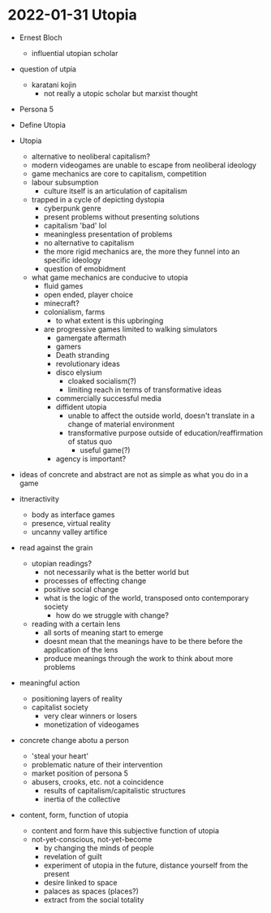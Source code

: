 # 2022-01-31 Utopia

* Ernest Bloch
  * influential utopian scholar
* question of utpia
  * karatani kojin
    * not really a utopic scholar but marxist thought
* Persona 5
* Define Utopia
* Utopia 
  * alternative to neoliberal capitalism?
  * modern videogames are unable to escape from neoliberal ideology
  * game mechanics are core to capitalism, competition
  * labour subsumption
    * culture itself is an articulation of capitalism
  * trapped in a cycle of depicting dystopia    
    * cyberpunk genre
    * present problems without presenting solutions
    * capitalism 'bad' lol
    * meaningless presentation of problems
    * no alternative to capitalism
    * the more rigid mechanics are, the more they funnel into an specific ideology
    * question of emobidment
  * what game mechanics are conducive to utopia
    * fluid games
    * open ended, player choice
    * minecraft?
    * colonialism, farms
      * to what extent is this upbringing 
    * are progressive games limited to walking simulators
      * gamergate aftermath
      * gamers
      * Death stranding
      * revolutionary ideas
      * disco elysium
        * cloaked socialism(?)
        * limiting reach in terms of transformative ideas
      * commercially successful media
      * diffident utopia
        * unable to affect the outside world, doesn't translate in a change of material environment
        * transformative purpose outside of education/reaffirmation of status quo
          * useful game(?)
      * agency is important?
* ideas of concrete and abstract are not as simple as what you do in a game
* itneractivity
  * body as interface games
  * presence, virtual reality
  * uncanny valley artifice
* read against the grain
  * utopian readings? 
    * not necessarily what is the better world but 
    * processes of effecting change
    * positive social change
    * what is the logic of the world, transposed onto contemporary society
      * how do we struggle with change?
  * reading with a certain lens
    * all sorts of meaning start to emerge
    * doesnt mean that the meanings have to be there before the application of the lens
    * produce meanings through the work to think about more problems

* meaningful action
  * positioning layers of reality
  * capitalist society
    * very clear winners or losers
    * monetization of videogames
* concrete change abotu a person
  * 'steal your heart'
  * problematic nature of their intervention
  * market position of persona 5
  * abusers, crooks, etc. not a coincidence
    * results of capitalism/capitalistic structures
    * inertia of the collective
* content, form, function of utopia
  * content and form have this subjective function of utopia
  * not-yet-conscious, not-yet-become
    * by changing the minds of people
    * revelation of guilt
    * experiment of utopia in the future, distance yourself from the present
    * desire linked to space
    * palaces as spaces (places?)
    * extract from the social totality